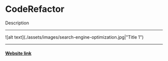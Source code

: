 # CodeRefactor

Description

---

![alt text](./assets/images/search-engine-optimization.jpg|"Title 1")

---

#### [Website link](https://anjalikevadiya.github.io/CodeRefactor/)
